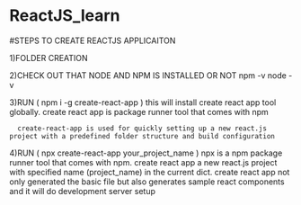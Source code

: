 # ReactJS_learn

  #STEPS TO CREATE REACTJS APPLICAITON

  1)FOLDER CREATION

  2)CHECK OUT THAT NODE AND NPM IS INSTALLED OR NOT
      npm -v
      node -v

  3)RUN ( npm i -g create-react-app )
      this will install create react app tool globally.
      create react app is package runner tool that comes with npm

      create-react-app is used for quickly setting up a new react.js project with a predefined folder structure and build configuration

  4)RUN  (  npx create-react-app your_project_name  )
      npx is a npm package runner tool that comes with npm.
      create react app a new react.js project with specified name (project_name) in the current dict. 
      create react app not only generated the basic file but also generates sample react components and it will do development server setup

      
